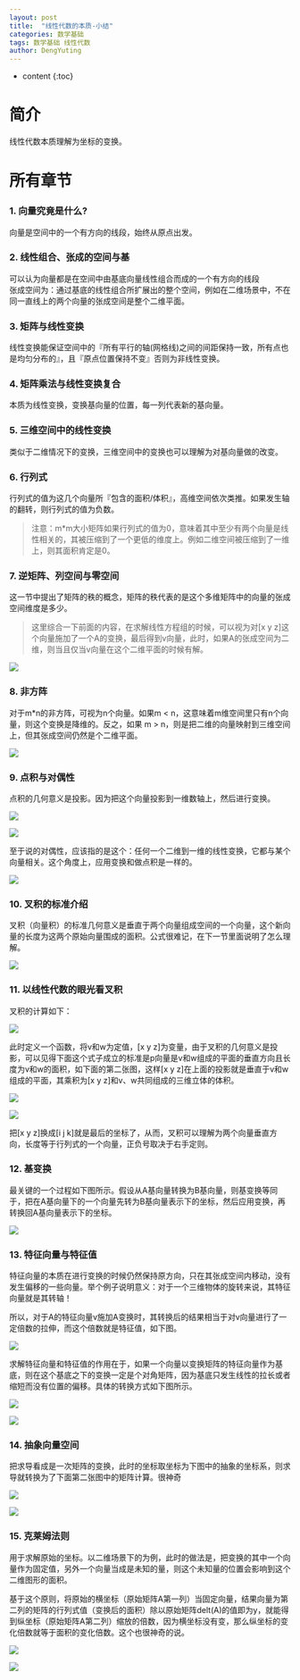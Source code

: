 ```yaml
---
layout: post
title:  "线性代数的本质-小结"
categories: 数学基础
tags: 数学基础 线性代数
author: DengYuting
---
```

* content
{:toc}

# 简介  
线性代数本质理解为坐标的变换。





# 所有章节   

### 1. 向量究竟是什么?   
   向量是空间中的一个有方向的线段，始终从原点出发。

### 2. 线性组合、张成的空间与基  
   可以认为向量都是在空间中由基底向量线性组合而成的一个有方向的线段  
   张成空间为：通过基底的线性组合所扩展出的整个空间，例如在二维场景中，不在同一直线上的两个向量的张成空间是整个二维平面。

### 3. 矩阵与线性变换  
   线性变换能保证空间中的『所有平行的轴(网格线)之间的间距保持一致，所有点也是均匀分布的』，且『原点位置保持不变』否则为非线性变换。  

### 4. 矩阵乘法与线性变换复合  
   本质为线性变换，变换基向量的位置，每一列代表新的基向量。  

### 5. 三维空间中的线性变换  
   类似于二维情况下的变换，三维空间中的变换也可以理解为对基向量做的改变。  
   
### 6. 行列式  
   行列式的值为这几个向量所『包含的面积/体积』，高维空间依次类推。如果发生轴的翻转，则行列式的值为负数。  
   > 注意：m*m大小矩阵如果行列式的值为0，意味着其中至少有两个向量是线性相关的，其被压缩到了一个更低的维度上。例如二维空间被压缩到了一维上，则其面积肯定是0。  

### 7. 逆矩阵、列空间与零空间  
   这一节中提出了矩阵的秩的概念，矩阵的秩代表的是这个多维矩阵中的向量的张成空间维度是多少。
   > 这里综合一下前面的内容，在求解线性方程组的时候，可以视为对[x y z]这个向量施加了一个A的变换，最后得到v向量，此时，如果A的张成空间为二维，则当且仅当v向量在这个二维平面的时候有解。

   ![](https://raw.githubusercontent.com/acall-deng/acall-deng.github.io/master/_posts/img/2019-11-16-linear-algebra/1.png)

### 8. 非方阵  

   对于m*n的非方阵，可视为n个向量。如果m < n，这意味着m维空间里只有n个向量，则这个变换是降维的。反之，如果 m > n，则是把二维的向量映射到三维空间上，但其张成空间仍然是个二维平面。  

   ![](https://raw.githubusercontent.com/acall-deng/acall-deng.github.io/master/_posts/img/2019-11-16-linear-algebra/2.png)

### 9. 点积与对偶性  

点积的几何意义是投影。因为把这个向量投影到一维数轴上，然后进行变换。    

![](https://raw.githubusercontent.com/acall-deng/acall-deng.github.io/master/_posts/img/2019-11-16-linear-algebra/3.png)    

![](https://raw.githubusercontent.com/acall-deng/acall-deng.github.io/master/_posts/img/2019-11-16-linear-algebra/4.png)    

至于说的对偶性，应该指的是这个：任何一个二维到一维的线性变换，它都与某个向量相关。这个角度上，应用变换和做点积是一样的。     

![](https://raw.githubusercontent.com/acall-deng/acall-deng.github.io/master/_posts/img/2019-11-16-linear-algebra/5.png)    

### 10. 叉积的标准介绍    

叉积（向量积）的标准几何意义是垂直于两个向量组成空间的一个向量，这个新向量的长度为这两个原始向量围成的面积。公式很难记，在下一节里面说明了怎么理解。   

![](https://raw.githubusercontent.com/acall-deng/acall-deng.github.io/master/_posts/img/2019-11-16-linear-algebra/6.png)   

### 11. 以线性代数的眼光看叉积  

叉积的计算如下：    

![](https://raw.githubusercontent.com/acall-deng/acall-deng.github.io/master/_posts/img/2019-11-16-linear-algebra/7.png)  

此时定义一个函数，将v和w为定值，[x y z]为变量，由于叉积的几何意义是投影，可以见得下面这个式子成立的标准是p向量是v和w组成的平面的垂直方向且长度为v和w的面积，如下面的第二张图，这样[x y z]在上面的投影就是垂直于v和w组成的平面，其乘积为[x y z]和v、w共同组成的三维立体的体积。  

![](https://raw.githubusercontent.com/acall-deng/acall-deng.github.io/master/_posts/img/2019-11-16-linear-algebra/8.png)  

![](https://raw.githubusercontent.com/acall-deng/acall-deng.github.io/master/_posts/img/2019-11-16-linear-algebra/9.png)  

把[x y z]换成[i j k]就是最后的坐标了，从而，叉积可以理解为两个向量垂直方向，长度等于行列式的一个向量，正负号取决于右手定则。

### 12. 基变换  

最关键的一个过程如下图所示。假设从A基向量转换为B基向量，则基变换等同于，把在A基向量下的一个向量先转为B基向量表示下的坐标，然后应用变换，再转换回A基向量表示下的坐标。  

![](https://raw.githubusercontent.com/acall-deng/acall-deng.github.io/master/_posts/img/2019-11-16-linear-algebra/10.png)  

### 13. 特征向量与特征值  

特征向量的本质在进行变换的时候仍然保持原方向，只在其张成空间内移动，没有发生偏移的一些向量。举个例子说明意义：对于一个三维物体的旋转来说，其特征向量就是其转轴！  

所以，对于A的特征向量v施加A变换时，其转换后的结果相当于对v向量进行了一定倍数的拉伸，而这个倍数就是特征值，如下图。  

![](https://raw.githubusercontent.com/acall-deng/acall-deng.github.io/master/_posts/img/2019-11-16-linear-algebra/11.png)  

求解特征向量和特征值的作用在于，如果一个向量以变换矩阵的特征向量作为基底，则在这个基底之下的变换一定是个对角矩阵，因为基底只发生线性的拉长或者缩短而没有位置的偏移。具体的转换方式如下图所示。  

![](https://raw.githubusercontent.com/acall-deng/acall-deng.github.io/master/_posts/img/2019-11-16-linear-algebra/12.png)  

![](https://raw.githubusercontent.com/acall-deng/acall-deng.github.io/master/_posts/img/2019-11-16-linear-algebra/13.png)  


### 14. 抽象向量空间  

把求导看成是一次矩阵的变换，此时的坐标取坐标为下图中的抽象的坐标系，则求导就转换为了下面第二张图中的矩阵计算。很神奇  

![](https://raw.githubusercontent.com/acall-deng/acall-deng.github.io/master/_posts/img/2019-11-16-linear-algebra/14.png)  

![](https://raw.githubusercontent.com/acall-deng/acall-deng.github.io/master/_posts/img/2019-11-16-linear-algebra/15.png)  

### 15. 克莱姆法则  
    
用于求解原始的坐标。以二维场景下的为例，此时的做法是，把变换的其中一个向量作为固定值，另外一个向量当成是未知的量，则这个未知量的位置会影响到这个二维图形的面积。  
      
基于这个原则，将原始的横坐标（原始矩阵A第一列）当固定向量，结果向量为第二列的矩阵的行列式值（变换后的面积）除以原始矩阵delt(A)的值即为y，就能得到纵坐标（原始矩阵A第二列）缩放的倍数，因为横坐标没有变，那么纵坐标的变化倍数就等于面积的变化倍数。这个也很神奇的说。  

![](https://raw.githubusercontent.com/acall-deng/acall-deng.github.io/master/_posts/img/2019-11-16-linear-algebra/16.png)  

![](https://raw.githubusercontent.com/acall-deng/acall-deng.github.io/master/_posts/img/2019-11-16-linear-algebra/17.png)  